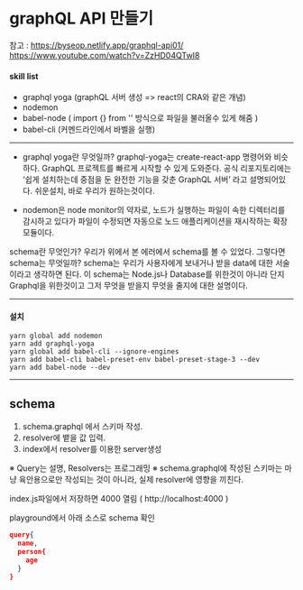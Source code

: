 # graphQL API 만들기

참고 :
https://byseop.netlify.app/graphql-api01/
https://www.youtube.com/watch?v=ZzHD04QTwI8

#### skill list

- graphql yoga (graphQL 서버 생성 => react의 CRA와 같은 개념)
- nodemon
- babel-node ( import {} from '' 방식으로 파일을 불러올수 있게 해줌 )
- babel-cli (커멘드라인에서 바벨을 실행)

---

- graphql yoga란 무엇일까?
  graphql-yoga는 create-react-app 명령어와 비슷하다. GraphQL 프로젝트를 빠르게 시작할 수 있게 도와준다. 공식 리포지토리에는 ‘쉽게 설치하는데 중점을 둔 완전한 기능을 갖춘 GraphQL 서버’ 라고 설명되어있다. 쉬운설치, 바로 우리가 원하는것이다.

- nodemon은 node monitor의 약자로, 노드가 실행하는 파일이 속한 디렉터리를 감시하고 있다가 파일이 수정되면 자동으로 노드 애플리케이션을 재시작하는 확장 모듈이다.

schema란 무엇인가?
우리가 위에서 본 에러에서 schema를 볼 수 있었다. 그렇다면 schema는 무엇일까?
schema는 우리가 사용자에게 보내거나 받을 data에 대한 서술이라고 생각하면 된다. 이 schema는 Node.js나 Database를 위한것이 아니라 단지 Graphql을 위한것이고 그저 무엇을 받을지 무엇을 줄지에 대한 설명이다.

---

#### 설치

```
yarn global add nodemon
yarn add graphql-yoga
yarn global add babel-cli --ignore-engines
yarn add babel-cli babel-preset-env babel-preset-stage-3 --dev
yarn add babel-node --dev
```

---

## schema

1. schema.graphql 에서 스키마 작성.
2. resolver에 뱉을 값 입력.
3. index에서 resolver를 이용한 server생성

※ Query는 설명, Resolvers는 프로그래밍
※ schema.graphql에 작성된 스키마는 마냥 육안용으로만 작성되는 것이 아니라, 실제 resolver에 영향을 끼친다.

index.js파일에서 저장하면 4000 열림 ( http://localhost:4000 )

playground에서 아래 소스로 schema 확인

```json
query{
  name,
  person{
    age
  }
}
```
